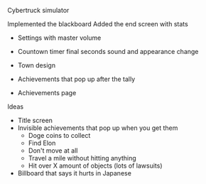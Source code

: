 Cybertruck simulator

Implemented the blackboard
Added the end screen with stats

- Settings with master volume
- Countown timer final seconds sound and appearance change
- Town design

- Achievements that pop up after the tally
- Achievements page

Ideas
- Title screen
- Invisible achievements that pop up when you get them
	- Doge coins to collect
	- Find Elon
	- Don't move at all
	- Travel a mile without hitting anything
	- Hit over X amount of objects (lots of lawsuits)
- Billboard that says it hurts in Japanese
